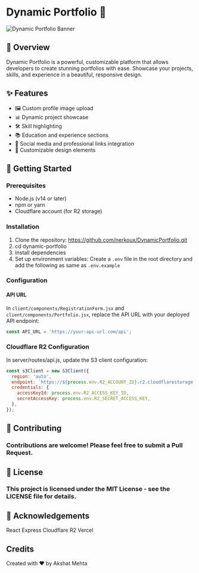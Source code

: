 # Dynamic Portfolio 🚀

![Dynamic Portfolio Banner](https://cdn.project.akshatmehta.com/dypo.png)

## 🌟 Overview

Dynamic Portfolio is a powerful, customizable platform that allows developers to create stunning portfolios with ease. Showcase your projects, skills, and experience in a beautiful, responsive design.

## ✨ Features

- 🖼️ Custom profile image upload
- 📊 Dynamic project showcase
- 🛠️ Skill highlighting
- 📚 Education and experience sections
- 🔗 Social media and professional links integration
- 🎨 Customizable design elements

## 🚀 Getting Started

### Prerequisites

- Node.js (v14 or later)
- npm or yarn
- Cloudflare account (for R2 storage)

### Installation

1. Clone the repository: https://github.com/nerkoux/DynamicPortfolio.git
2. cd dynamic-portfolio
3. Install dependencies
4. Set up environment variables: Create a `.env` file in the root directory and add the following as same as `.env.example`

### Configuration

#### API URL
In `client/components/RegistrationForm.jsx` and `client/components/Portfolio.jsx`, replace the API URL with your deployed API endpoint:

```javascript
const API_URL = 'https://your-api-url.com/api';
```

### Cloudflare R2 Configuration
In server/routes/api.js, update the S3 client configuration:
```javascript
const s3Client = new S3Client({
  region: 'auto',
  endpoint: `https://${process.env.R2_ACCOUNT_ID}.r2.cloudflarestorage.com`,
  credentials: {
    accessKeyId: process.env.R2_ACCESS_KEY_ID,
    secretAccessKey: process.env.R2_SECRET_ACCESS_KEY,
  },
});
```

## 🤝 Contributing

### Contributions are welcome! Please feel free to submit a Pull Request.


## 📄 License
### This project is licensed under the MIT License - see the LICENSE file for details.


## 🙏 Acknowledgements

React
Express
Cloudflare R2
Vercel

## Credits
Created with ❤️ by Akshat Mehta